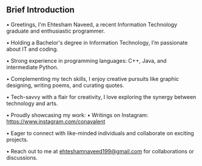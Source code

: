 ## Brief Introduction
• Greetings, I'm Ehtesham Naveed, a recent Information Technology graduate and enthusiastic programmer.

• Holding a Bachelor's degree in Information Technology, I’m passionate about IT and coding.

• Strong experience in programming languages: C++, Java, and intermediate Python.

• Complementing my tech skills, I enjoy creative pursuits like graphic designing, writing poems, and curating quotes.

• Tech-savvy with a flair for creativity, I love exploring the synergy between technology and arts.

• Proudly showcasing my work:
• Writings on Instagram: https://www.instagram.com/conavalent

• Eager to connect with like-minded individuals and collaborate on exciting projects.

• Reach out to me at ehteshamnaveed199@gmail.com for collaborations or discussions.
